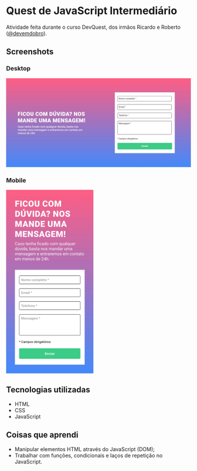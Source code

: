 # Quest de JavaScript Intermediário

Atividade feita durante o curso DevQuest, dos irmãos Ricardo e Roberto (<a href="https://www.instagram.com/devemdobro" target="_blank">@devemdobro</a>).

## Screenshots

### Desktop

<img src="src/screenshots/screenshot-desktop.jpg" alt="Screenshot do projeto desktop" width="700"/>

### Mobile

<img src="src/screenshots/screenshot-mobile.jpg" alt="Screenshot do projeto mobile" height="500"/>

## Tecnologias utilizadas

- HTML
- CSS
- JavaScript

## Coisas que aprendi

- Manipular elementos HTML através do JavaScript (DOM);
- Trabalhar com funções, condicionais e laços de repetição no JavaScript.
